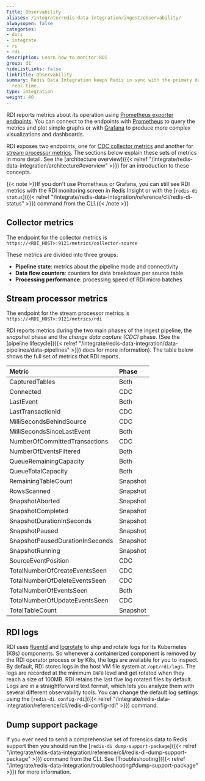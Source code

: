 ```yaml
---
Title: Observability
aliases: /integrate/redis-data-integration/ingest/observability/
alwaysopen: false
categories:
- docs
- integrate
- rs
- rdi
description: Learn how to monitor RDI
group: di
hideListLinks: false
linkTitle: Observability
summary: Redis Data Integration keeps Redis in sync with the primary database in near
  real time.
type: integration
weight: 40
---
```


RDI reports metrics about its operation using
[Prometheus exporter endpoints](https://prometheus.io/docs/instrumenting/exporters/).
You can connect to the endpoints with
[Prometheus](https://prometheus.io/docs/prometheus/latest/getting_started/)
to query the metrics and plot simple graphs or with
[Grafana](https://grafana.com/) to produce more complex visualizations and
dashboards.

RDI exposes two endpoints, one for [CDC collector metrics](#collector-metrics) and
another for [stream processor metrics](#stream-processor-metrics).
The sections below explain these sets of metrics in more detail.
See the
[architecture overview]({{< relref "/integrate/redis-data-integration/architecture#overview" >}})
for an introduction to these concepts.

{{< note >}}If you don't use Prometheus or Grafana, you can still see
RDI metrics with the RDI monitoring screen in Redis Insight or with the
[`redis-di status`]({{< relref "/integrate/redis-data-integration/reference/cli/redis-di-status" >}})
command from the CLI.{{< /note >}}

## Collector metrics

The endpoint for the collector metrics is `https://<RDI_HOST>:9121/metrics/collector-source`

These metrics are divided into three groups:

- **Pipeline state**: metrics about the pipeline mode and connectivity
- **Data flow counters**: counters for data breakdown per source table
- **Processing performance**: processing speed of RDI micro batches
  
## Stream processor metrics

The endpoint for the stream processor metrics is `https://<RDI_HOST>:9121/metrics/rdi`

RDI reports metrics during the two main phases of the ingest pipeline, the *snapshot*
phase and the *change data capture (CDC)* phase. (See the
[pipeline lifecycle]({{< relref "/integrate/redis-data-integration/data-pipelines/data-pipelines" >}})
docs for more information). The table below shows the full set of metrics that
RDI reports. 

| Metric | Phase |
|:-- |:-- |
| CapturedTables | Both |
| Connected | CDC |
| LastEvent | Both |
| LastTransactionId | CDC |
| MilliSecondsBehindSource | CDC |
| MilliSecondsSinceLastEvent | Both |
| NumberOfCommittedTransactions | CDC |
| NumberOfEventsFiltered | Both |
| QueueRemainingCapacity | Both |
| QueueTotalCapacity | Both |
| RemainingTableCount | Snapshot |
| RowsScanned | Snapshot |
| SnapshotAborted | Snapshot |
| SnapshotCompleted | Snapshot |
| SnapshotDurationInSeconds | Snapshot |
| SnapshotPaused | Snapshot |
| SnapshotPausedDurationInSeconds | Snapshot |
| SnapshotRunning | Snapshot |
| SourceEventPosition | CDC |
| TotalNumberOfCreateEventsSeen | CDC |
| TotalNumberOfDeleteEventsSeen | CDC |
| TotalNumberOfEventsSeen | Both |
| TotalNumberOfUpdateEventsSeen | CDC |
| TotalTableCount | Snapshot |

## RDI logs

RDI uses [fluentd](https://www.fluentd.org/) and
[logrotate](https://linux.die.net/man/8/logrotate) to ship and rotate logs
for its Kubernetes (K8s) components.
So whenever a containerized component is removed by the RDI operator process or by K8s,
the logs are available for you to inspect.
By default, RDI stores logs in the host VM file system at `/opt/rdi/logs`.
The logs are recorded at the minimum `INFO` level and get rotated when they reach a size of 100MB.
RDI retains the last five log rotated files by default.
Logs are in a straightforward text format, which lets you analyze them with several different observability tools.
You can change the default log settings using the
[`redis-di config-rdi`]({{< relref "/integrate/redis-data-integration/reference/cli/redis-di-config-rdi" >}})
command.

## Dump support package

If you ever need to send a comprehensive set of forensics data to Redis support then you should
run the
[`redis-di dump-support-package`]({{< relref "/integrate/redis-data-integration/reference/cli/redis-di-dump-support-package" >}})
command from the CLI. See
[Troubleshooting]({{< relref "/integrate/redis-data-integration/troubleshooting#dump-support-package" >}})
for more information.
